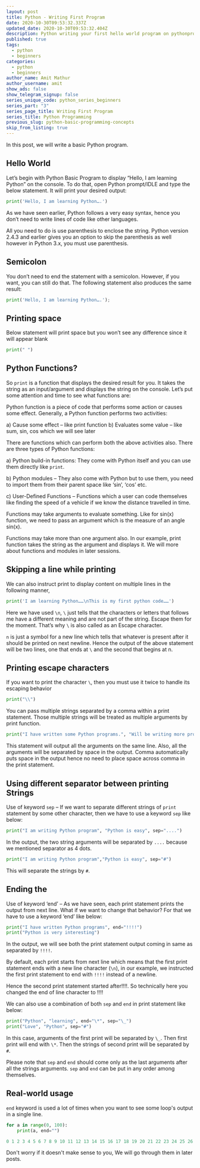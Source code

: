 ```yaml
---
layout: post
title: Python - Writing First Program
date: 2020-10-30T09:53:32.337Z
updated_date: 2020-10-30T09:53:32.404Z
description: Python writing your first hello world program on pythonprogramming.org
published: true
tags:
  - python
  - beginners
categories:
  - python
  - beginners
author_name: Amit Mathur
author_username: amit
show_ads: false
show_telegram_signup: false
series_unique_code: python_series_beginners
series_part: "3"
series_page_title: Writing First Program
series_title: Python Programming
previous_slug: python-basic-programming-concepts
skip_from_listing: true
---
```

In this post, we will write a basic Python program.

## Hello World

Let’s begin with Python Basic Program to display “Hello, I am learning Python” on the console. To do that, open Python prompt/IDLE and type the below statement. It will print your desired output:

```python
print('Hello, I am learning Python….')
```

As we have seen earlier, Python follows a very easy syntax, hence you don’t need to write lines of code like other languages.

All you need to do is use parenthesis to enclose the string. Python version 2.4.3 and earlier gives you an option to skip the parenthesis as well however in Python 3.x, you must use parenthesis.

## Semicolon

You don’t need to end the statement with a semicolon. However, if you want, you can still do that. The following statement also produces the same result:

```python
print('Hello, I am learning Python….');
```

## Printing space

Below statement will print space but you won’t see any difference since it will appear blank

```python
print(" ")
```
## Python Functions?

So `print` is a function that displays the desired result for you. It takes the string as an input/argument and displays the string on the console. Let’s put some attention and time to see what functions are:

Python function is a piece of code that performs some action or causes some effect. Generally, a Python function performs two activities:

a) Cause some effect – like print function
b) Evaluates some value – like sum, sin, cos which we will see later

There are functions which can perform both the above activities also. There are three types of Python functions:

a) Python build-in functions: They come with Python itself and you can use them directly like `print`.

b) Python modules – They also come with Python but to use them, you need to import them from their parent space like ‘sin’, ‘cos’ etc.

c) User-Defined Functions – Functions which a user can code themselves like finding the speed of a vehicle if we know the distance travelled in time.

Functions may take arguments to evaluate something. Like for sin(x) function, we need to pass an argument which is the measure of an angle sin(x).

Functions may take more than one argument also. In our example, print function takes the string as the argument and displays it. We will more about functions and modules in later sessions.

## Skipping a line while printing

We can also instruct print to display content on multiple lines in the following manner,

```python
print('I am learning Python……\nThis is my first python code……')
```

Here we have used `\n`, `\` just tells that the characters or letters that follows me have a different meaning and are not part of the string. Escape them for the moment. That’s why `\` is also called as an Escape character.

`n` is just a symbol for a new line which tells that whatever is present after it should be printed on next newline. Hence the output of the above statement will be two lines, one that ends at `\` and the second that begins at n.

## Printing escape characters

If you want to print the character `\`, then you must use it twice to handle its escaping behavior

```python
print("\\")
```

You can pass multiple strings separated by a comma within a print statement. Those multiple strings will be treated as multiple arguments by print function.

```python
print("I have written some Python programs.", "Will be writing more programs")
```

This statement will output all the arguments on the same line. Also, all the arguments will be separated by space in the output. Comma automatically puts space in the output hence no need to place space across comma in the print statement.

## Using different separator between printing Strings

Use of keyword `sep` – If we want to separate different strings of `print` statement by some other character, then we have to use a keyword `sep` like below:

```python
print("I am writing Python program", "Python is easy", sep="....")
```

In the output, the two string arguments will be separated by `....` because we mentioned separator as 4 dots.

```python
print("I am writing Python program","Python is easy", sep="#")
```

This will separate the strings by `#`.

## Ending the

Use of keyword ‘end’ – As we have seen, each print statement prints the output from next line. What if we want to change that behavior? For that we have to use a keyword ‘end’ like below:

```python
print("I have written Python programs", end="!!!!")
print("Python is very interesting")
```

In the output, we will see both the print statement output coming in same as separated by `!!!!`.

By default, each print starts from next line which means that the first print statement ends with a new line character (`\n`), in our example, we instructed the first print statement to end with `!!!!` instead of a newline.

Hence the second print statement started after!!!!. So technically here you changed the end of line character to !!!!

We can also use a combination of both `sep` and `end` in print statement like below:

```python
print("Python", "learning", end="\*", sep="\_")
print("Love", "Python", sep="#")
```

In this case, arguments of the first print will be separated by `\_`. Then first print will end with `\*`. Then the strings of second print will be separated by `#`.

Please note that `sep` and `end` should come only as the last arguments after all the strings arguments. `sep` and `end` can be put in any order among themselves.

## Real-world usage

`end` keyword is used a lot of times when you want to see some loop's output in a single line.

```python
for a in range(0, 100):
    print(a, end="")
```

```python
0 1 2 3 4 5 6 7 8 9 10 11 12 13 14 15 16 17 18 19 20 21 22 23 24 25 26 27 28 29 30 31 32 33 34 35 36 37 38 39 40 41 42 43 44 45 46 47 48 49 50 51 52 53 54 55 56 57 58 59 60 61 62 63 64 65 66 67 68 69 70 71 72 73 74 75 76 77 78 79 80 81 82 83 84 85 86 87 88 89 90 91 92 93 94 95 96 97 98 99
```

Don't worry if it doesn't make sense to you, We will go through them in later posts.